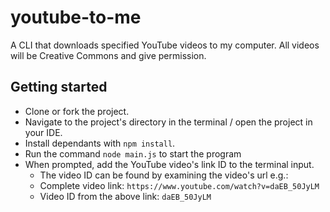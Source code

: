 # youtube-to-me
A CLI that downloads specified YouTube videos to my computer. All videos will be Creative Commons and give permission.

## Getting started
* Clone or fork the project.
* Navigate to the project's directory in the terminal / open the project in your IDE.
* Install dependants with `npm install`.
* Run the command `node main.js` to start the program
* When prompted, add the YouTube video's link ID to the terminal input.
  * The video ID can be found by examining the video's url e.g.:
  * Complete video link: `https://www.youtube.com/watch?v=daEB_50JyLM`
  * Video ID from the above link: `daEB_50JyLM`
